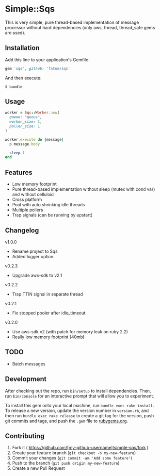 # Simple::Sqs

This is very simple, pure thread-based implementation of message processor without hard dependencies (only aws, thread, thread_safe gems are used).

## Installation

Add this line to your application's Gemfile:

```ruby
gem 'sqs', github: 'fatum/sqs'
```

And then execute:

    $ bundle

## Usage

```ruby
worker = Sqs::Worker.new(
  queue: "queue",
  worker_size: 1,
  poller_size: 1
)

worker.execute do |message|
  p message.body

  sleep 1
end
```

## Features

* Low memory footprint
* Pure thread-based implementation without sleep (mutex with cond var) and without celluloid
* Cross platform
* Pool with auto shrinking idle threads
* Multiple pollers
* Trap signals (can be running by upstart)

## Changelog

v1.0.0

* Rename project to Sqs
* Added logger option

v0.2.3

* Upgrade aws-sdk to v2.1

v0.2.2

* Trap TTIN signal in separate thread

v0.2.1

* Fix stopped pooler after idle_timeout

v0.2.0

* Use aws-sdk v2 (with patch for memory leak on ruby 2.2)
* Really low memory footprint (40mb)

## TODO

* Batch messages

## Development

After checking out the repo, run `bin/setup` to install dependencies. Then, run `bin/console` for an interactive prompt that will allow you to experiment.

To install this gem onto your local machine, run `bundle exec rake install`. To release a new version, update the version number in `version.rb`, and then run `bundle exec rake release` to create a git tag for the version, push git commits and tags, and push the `.gem` file to [rubygems.org](https://rubygems.org).

## Contributing

1. Fork it ( https://github.com/[my-github-username]/simple-sqs/fork )
2. Create your feature branch (`git checkout -b my-new-feature`)
3. Commit your changes (`git commit -am 'Add some feature'`)
4. Push to the branch (`git push origin my-new-feature`)
5. Create a new Pull Request
